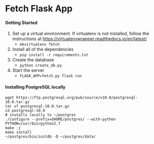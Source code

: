 Fetch Flask App
==============

#### Getting Started
1. Set up a virtual environment. If virtualenv is not installed, follow the instructions at https://virtualenvwrapper.readthedocs.io/en/latest/
    - `mkvirtualenv fetch`
2. Install all of the dependencies
    - `pip install -r requirements.txt`
3. Create the database
    - `python create_db.py`
4. Start the server
    - `FLASK_APP=fetch.py flask run`

#### Installing PostgreSQL locally

```
wget https://ftp.postgresql.org/pub/source/v10.0/postgresql-10.0.tar.gz
tar xf postgresql-10.0.tar.gz
cd postgresql-10.0
# installs locally to ~/postgres
./configure --prefix=$HOME/postgres/ --with-python PYTHON=/usr/bin/python2.7
make -j
make install
~/postgres/bin/initdb -D ~/postgres/data/
```
